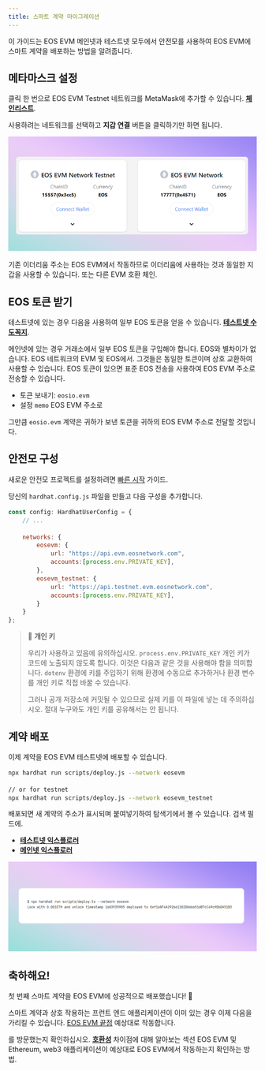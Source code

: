 ```yaml
---
title: 스마트 계약 마이그레이션
---
```


이 가이드는 EOS EVM 메인넷과 테스트넷 모두에서 안전모를 사용하여 EOS EVM에 스마트 계약을 배포하는 방법을 알려줍니다.

## 메타마스크 설정

클릭 한 번으로 EOS EVM Testnet 네트워크를 MetaMask에 추가할 수 있습니다. [**체인리스트**](https://chainlist.org/?search=EOS&testnets=true).

사용하려는 네트워크를 선택하고 **지갑 연결** 버튼을 클릭하기만 하면 됩니다.

![체인리스트](./images/chainlist.png)

기존 이더리움 주소는 EOS EVM에서 작동하므로 이더리움에 사용하는 것과 동일한 지갑을 사용할 수 있습니다.
또는 다른 EVM 호환 체인.

## EOS 토큰 받기

테스트넷에 있는 경우 다음을 사용하여 일부 EOS 토큰을 얻을 수 있습니다. [**테스트넷 수도꼭지**](https://faucet.testnet.evm.eosnetwork.com/).

메인넷에 있는 경우 거래소에서 일부 EOS 토큰을 구입해야 합니다. EOS와 별차이가 없습니다.
EOS 네트워크의 EVM 및 EOS에서. 그것들은 동일한 토큰이며 상호 교환하여 사용할 수 있습니다. EOS 토큰이 있으면 표준 EOS 전송을 사용하여 EOS EVM 주소로 전송할 수 있습니다.
- 토큰 보내기: `eosio.evm`
- 설정 `memo` EOS EVM 주소로

그만큼 `eosio.evm` 계약은 귀하가 보낸 토큰을 귀하의 EOS EVM 주소로 전달할 것입니다.

## 안전모 구성

새로운 안전모 프로젝트를 설정하려면 [빠른 시작](https://hardhat.org/hardhat-runner/docs/getting-started#quick-start)
가이드.


당신의 `hardhat.config.js` 파일을 만들고 다음 구성을 추가합니다.


```javascript
const config: HardhatUserConfig = {
    // ...

    networks: {
        eosevm: {
            url: "https://api.evm.eosnetwork.com",
            accounts:[process.env.PRIVATE_KEY],
        },
        eosevm_testnet: {
            url: "https://api.testnet.evm.eosnetwork.com",
            accounts:[process.env.PRIVATE_KEY],
        }
    }
};
```

> 🔑 **개인 키**
>
> 우리가 사용하고 있음에 유의하십시오. `process.env.PRIVATE_KEY` 개인 키가 코드에 노출되지 않도록 합니다.
> 이것은 다음과 같은 것을 사용해야 함을 의미합니다. `dotenv` 환경에 키를 주입하기 위해
> 환경에 수동으로 추가하거나 환경 변수를 개인 키로 직접 바꿀 수 있습니다.
>
> 그러나 공개 저장소에 커밋될 수 있으므로 실제 키를 이 파일에 넣는 데 주의하십시오.
> 절대 누구와도 개인 키를 공유해서는 안 됩니다.

## 계약 배포

이제 계약을 EOS EVM 테스트넷에 배포할 수 있습니다.

```bash
npx hardhat run scripts/deploy.js --network eosevm

// or for testnet
npx hardhat run scripts/deploy.js --network eosevm_testnet
```

배포되면 새 계약의 주소가 표시되며 붙여넣기하여 탐색기에서 볼 수 있습니다.
검색 필드에.

- [**테스트넷 익스플로러**](https://explorer.testnet.evm.eosnetwork.com/)
- [**메인넷 익스플로러**](https://explorer.evm.eosnetwork.com/)

![안전모를 배치하다](./images/deploy_hardhat.png)

## 축하해요!

첫 번째 스마트 계약을 EOS EVM에 성공적으로 배포했습니다! 🎉

스마트 계약과 상호 작용하는 프런트 엔드 애플리케이션이 이미 있는 경우 이제 다음을 가리킬 수 있습니다.
[EOS EVM 끝점](./10_endpoints.md) 예상대로 작동합니다.

를 방문했는지 확인하십시오. [**호환성**](../30_compatibility/index.md) 차이점에 대해 알아보는 섹션
EOS EVM 및 Ethereum, web3 애플리케이션이 예상대로 EOS EVM에서 작동하는지 확인하는 방법.
